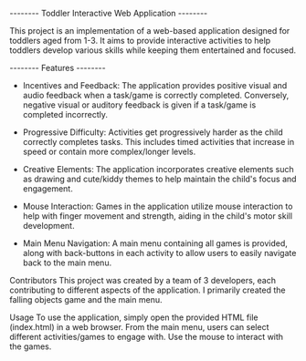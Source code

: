 -------- Toddler Interactive Web Application --------

This project is an implementation of a web-based application designed for toddlers aged from 1-3. It aims to provide interactive activities to help toddlers develop various skills while keeping them entertained and focused.

-------- Features --------

- Incentives and Feedback: The application provides positive visual and audio feedback when a task/game is correctly completed. Conversely, negative visual or auditory feedback is given if a task/game is completed incorrectly.

- Progressive Difficulty: Activities get progressively harder as the child correctly completes tasks. This includes timed activities that increase in speed or contain more complex/longer levels.

- Creative Elements: The application incorporates creative elements such as drawing and cute/kiddy themes to help maintain the child's focus and engagement.

- Mouse Interaction: Games in the application utilize mouse interaction to help with finger movement and strength, aiding in the child's motor skill development.

- Main Menu Navigation: A main menu containing all games is provided, along with back-buttons in each activity to allow users to easily navigate back to the main menu.

Contributors
This project was created by a team of 3 developers, each contributing to different aspects of the application. I primarily created the falling objects game and the main menu.

Usage
To use the application, simply open the provided HTML file (index.html) in a web browser. From the main menu, users can select different activities/games to engage with. Use the mouse to interact with the games.
